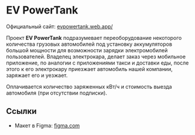 # EV PowerTank

Официальный сайт: [evpowertank.web.app/](https://evpowertank.web.app/)

Проект **EV PowerTank** подразумевает переоборудование некоторого количества грузовых автомобилей под установку аккумуляторов большой мощности для возможности зарядки электромобилей пользователей. Владелец электрокара, делает заказ через мобильное приложение, по аналогии с приложениями такси и доставки еды, после этого к его электрокару приезжает автомобиль нашей компании, заряжает его и уезжает.

Оплачивается количество заряженных кВт/ч и стоимость выезда автомобиля (при отсутствии подписки).


## Ссылки

- Макет в Figma: [figma.com](https://www.figma.com/file/wIT1Gr6ouwoXdZdtz75RZL/EV-PowerTank?type=design&node-id=6%3A13&mode=design&t=b9QhFXMrFhhe4Gge-1)